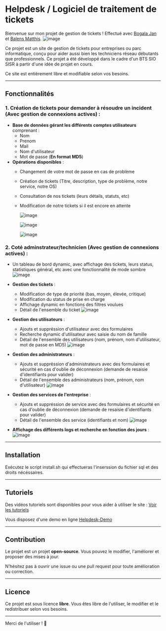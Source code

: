 # Helpdesk / Logiciel de traitement de tickets

Bienvenue sur mon projet de gestion de tickets ! Effectué avec [Bogala Jan](https://github.com/Nekkrome) et [Balens Matthis](https://github.com/Tao-Fa).
![image](https://github.com/user-attachments/assets/8429ab56-2c9a-4752-ae64-c3531bd2c576)



Ce projet est un site de gestion de tickets pour entreprises ou parc informatique, conçu pour aider aussi bien les techniciens réseau débutants que professionnels. Ce projet a été développé dans le cadre d'un BTS SIO SISR à partir d'une idée de projet en cours.

Ce site est entièrement libre et modifiable selon vos besoins.

---

## Fonctionnalités



### 1. Création de tickets pour demander à résoudre un incident (Avec gestion de connexions actives) :
- **Base de données gérant les différents comptes utilisateurs** comprenant :
  - Nom
  - Prenom
  - Mail
  - Nom d'utilisateur
  - Mot de passe (**En format MD5**)
- **Opérations disponibles** :
  - Changement de votre mot de passe en cas de problème
  - Création de tickets (Titre, description, type de problème, notre service, notre OS)
  - Consultation de nos tickets (leurs détails, statuts, etc)
  - Modification de notre tickets si il est encore en attente
 
    ![image](https://github.com/user-attachments/assets/008f6251-f14c-4382-8896-9163cb3d99e2)

    ![image](https://github.com/user-attachments/assets/be436225-14db-445d-8432-39f0e06a54d7)

    ![image](https://github.com/user-attachments/assets/ad63fb6c-4ea2-4bc3-a489-7d50cae9af6a)



### 2. Coté adminstrateur/technicien (Avec gestion de connexions actives) :
- Un tableau de bord dynamic, avec affichage des tickets, leurs status, statistiques général, etc avec une fonctionnalité de mode sombre 
![image](https://github.com/user-attachments/assets/0c485152-df2e-481a-a976-47f72685d023)
  
- **Gestion des tickets** :
  - Modification de type de priorité (bas, moyen, élevée, critique)
  - Modification du status de prise en charge
  - Affichage dynamic en fonctions des filtres voulues
  - Détail de l'ensemble du ticket
![image](https://github.com/user-attachments/assets/83daaf61-1ca2-4781-8aec-9e18df747b96)
    
- **Gestion des utilisateurs** :
  - Ajouts et suppréssion d'utilisateur avec des formulaires
  - Recherche dynamic d'utilisateur avec saisie du nom de famille
  - Détail de l'ensemble des utilisateurs (nom, prénom, nom d'utilisateur, mot de passe en MD5)
![image](https://github.com/user-attachments/assets/5e0a78f7-0684-42ba-b0e3-3655b4319eea)

- **Gestion des administrateurs** :
  - Ajouts et suppréssion d'administrateurs avec des formulaires et sécurité en cas d'oublie de déconnexion (demande de resaisie d'identifiants pour valider)
  - Détail de l'ensemble des administrateurs (nom, prénom, nom d'utilisateur)
![image](https://github.com/user-attachments/assets/7173c2d3-47bd-4a3d-b591-798103d8d2df)

- **Gestion des services de l'entreprise** :
  - Ajouts et suppréssion de service avec des formulaires et sécurité en cas d'oublie de déconnexion (demande de resaisie d'identifiants pour valider)
  - Détail de l'ensemble des service (identifiants et nom)
![image](https://github.com/user-attachments/assets/9e7e4782-5562-4431-9a83-3ee8ef769f19)

- **Affichage des différents logs et recherche en fonction des jours** :
![image](https://github.com/user-attachments/assets/b23ba27a-004b-431a-8f59-a9f7005cb0d5)


---

## Installation

Exécutez le script install.sh qui effectueras l'inserssion du fichier sql et des droits nécéssaires.

---

## Tutoriels

Des vidéos tutoriels sont disponibles pour vous aider à utiliser le site :
[Voir les tutoriels]()

Vous disposez d'une demo en ligne [Helpdesk-Demo](http://helpdesksio.free.nf)

---

## Contribution

Le projet est un projet **open-source**. Vous pouvez le modifier, l'améliorer et proposer des mises à jour.

N'hésitez pas à ouvrir une issue ou une pull request pour toute amélioration ou correction.

---

## Licence

Ce projet est sous licence **libre**. Vous êtes libre de l'utiliser, le modifier et le redistribuer selon vos besoins.

---

Merci de l'utiliser ! 🚀

